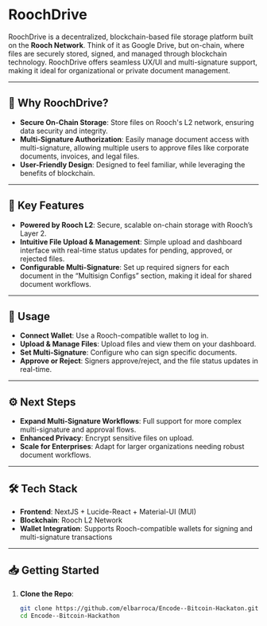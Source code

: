 # RoochDrive

RoochDrive is a decentralized, blockchain-based file storage platform built on the **Rooch Network**. Think of it as Google Drive, but on-chain, where files are securely stored, signed, and managed through blockchain technology. RoochDrive offers seamless UX/UI and multi-signature support, making it ideal for organizational or private document management.

---

## 🚀 Why RoochDrive?

- **Secure On-Chain Storage**: Store files on Rooch's L2 network, ensuring data security and integrity.
- **Multi-Signature Authorization**: Easily manage document access with multi-signature, allowing multiple users to approve files like corporate documents, invoices, and legal files.
- **User-Friendly Design**: Designed to feel familiar, while leveraging the benefits of blockchain.

---

## 🌟 Key Features

- **Powered by Rooch L2**: Secure, scalable on-chain storage with Rooch’s Layer 2.
- **Intuitive File Upload & Management**: Simple upload and dashboard interface with real-time status updates for pending, approved, or rejected files.
- **Configurable Multi-Signature**: Set up required signers for each document in the “Multisign Configs” section, making it ideal for shared document workflows.

---

## 📝 Usage

- **Connect Wallet**: Use a Rooch-compatible wallet to log in.
- **Upload & Manage Files**: Upload files and view them on your dashboard.
- **Set Multi-Signature**: Configure who can sign specific documents.
- **Approve or Reject**: Signers approve/reject, and the file status updates in real-time.

---

## ⚙️ Next Steps

- **Expand Multi-Signature Workflows**: Full support for more complex multi-signature and approval flows.
- **Enhanced Privacy**: Encrypt sensitive files on upload.
- **Scale for Enterprises**: Adapt for larger organizations needing robust document workflows.

---

## 🛠️ Tech Stack

- **Frontend**: NextJS + Lucide-React + Material-UI (MUI)
- **Blockchain**: Rooch L2 Network
- **Wallet Integration**: Supports Rooch-compatible wallets for signing and multi-signature transactions

---

## 📥 Getting Started

1. **Clone the Repo**:
   ```bash
   git clone https://github.com/elbarroca/Encode--Bitcoin-Hackaton.git
   cd Encode--Bitcoin-Hackathon
